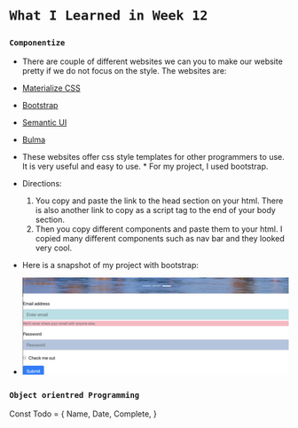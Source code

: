 # `What I Learned in Week 12`

### `Componentize`
* There are couple of different websites we can you to make our website pretty if we do not focus on the style. The websites are:
* [Materialize CSS](https://materializecss.com/)
* [Bootstrap](https://getbootstrap.com/)
* [Semantic UI](https://semantic-ui.com/)
* [Bulma](https://bulma.io/)
* These websites offer css style templates for other programmers to use. It is very useful and easy to use. * For my project, I used bootstrap. 
* Directions:
  1. You copy and paste the link to the head section on your html. There is also another link to copy as a script tag to the end of your body section.
  2. Then you copy different components and paste them to your html. I copied many different components such as nav bar and they looked very cool.

* Here is a snapshot of my project with bootstrap:

* ![image](component.png)

### `Object orientred Programming`

Const Todo = {
	Name,
	Date,
	Complete,
}
